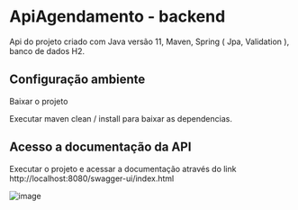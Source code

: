 # ApiAgendamento - backend

Api do projeto criado com Java versão 11, Maven, Spring ( Jpa, Validation ), banco de dados H2.

## Configuração ambiente

Baixar o projeto

Executar maven clean / install para baixar as dependencias.

## Acesso a documentação da API

Executar o projeto e acessar a documentação através do link http://localhost:8080/swagger-ui/index.html

![image](https://github.com/user-attachments/assets/ccea53a5-b4e4-4e2e-a713-8c06700b4d25)
